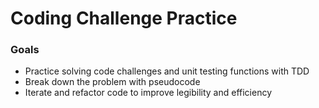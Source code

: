 # Coding Challenge Practice

### Goals
- Practice solving code challenges and unit testing functions with TDD
- Break down the problem with pseudocode
- Iterate and refactor code to improve legibility and efficiency
